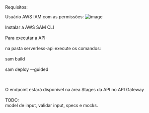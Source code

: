 Requisitos:

Usuário AWS IAM com as permissões:
![image](https://github.com/user-attachments/assets/7a296792-2b30-477e-98de-48d3b045c950)
<br>
<br>
Instalar a AWS SAM CLI
<br>
<br>
Para executar a API:
<br>
<br>
na pasta serverless-api execute os comandos:
<br>
<br>
sam build
<br>
<br>
sam deploy --guided

<br>
<br>
O endpoint estará disponível na área Stages da API no API Gateway
<br>
<br>
TODO:
<br>
model de input, validar input, specs e mocks.
